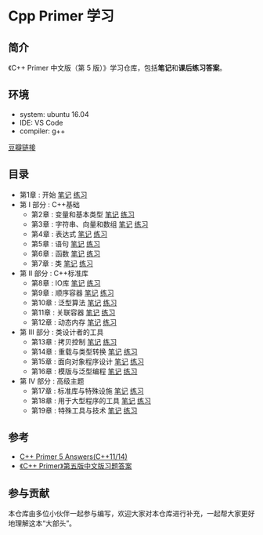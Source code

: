 # Cpp Primer 学习

## 简介

《C++ Primer 中文版（第 5 版）》学习仓库，包括**笔记**和**课后练习答案**。

## 环境

- system: ubuntu 16.04
- IDE: VS Code
- compiler: g++

[豆瓣链接](https://book.douban.com/subject/25708312/)

## 目录

- 第1章 : 开始  [笔记](https://github.com/Laughing-q/Cpp_Primer_Practice/tree/master/notes/ch01.md)  [练习](https://github.com/Laughing-q/Cpp_Primer_Practice/tree/master/excersize/ch01.md)
- 第 I 部分 : C++基础
  - 第2章 : 变量和基本类型  [笔记](https://github.com/Laughing-q/Cpp_Primer_Practice/tree/master/notes/ch02.md)  [练习](https://github.com/Laughing-q/Cpp_Primer_Practice/tree/master/excersize/ch02.md)
  - 第3章 : 字符串、向量和数组  [笔记](https://github.com/Laughing-q/Cpp_Primer_Practice/tree/master/notes/ch03.md)  [练习](https://github.com/Laughing-q/Cpp_Primer_Practice/tree/master/excersize/ch03.md)
  - 第4章 : 表达式  [笔记](https://github.com/Laughing-q/Cpp_Primer_Practice/tree/master/notes/ch04.md)  [练习](https://github.com/Laughing-q/Cpp_Primer_Practice/tree/master/excersize/ch04.md)  
  - 第5章 : 语句  [笔记](https://github.com/Laughing-q/Cpp_Primer_Practice/tree/master/notes/ch05.md)  [练习](https://github.com/Laughing-q/Cpp_Primer_Practice/tree/master/excersize/ch05.md)
  - 第6章 : 函数  [笔记](https://github.com/Laughing-q/Cpp_Primer_Practice/tree/master/notes/ch06.md)  [练习](https://github.com/Laughing-q/Cpp_Primer_Practice/tree/master/excersize/ch06.md)
  - 第7章 : 类  [笔记](https://github.com/Laughing-q/Cpp_Primer_Practice/tree/master/notes/ch07.md)  [练习](https://github.com/Laughing-q/Cpp_Primer_Practice/tree/master/excersize/ch07.md)
- 第 II 部分 : C++标准库
  - 第8章 : IO库  [笔记](https://github.com/Laughing-q/Cpp_Primer_Practice/tree/master/notes/ch08.md)  [练习](https://github.com/Laughing-q/Cpp_Primer_Practice/tree/master/excersize/ch08.md)
  - 第9章 : 顺序容器  [笔记](https://github.com/Laughing-q/Cpp_Primer_Practice/tree/master/notes/ch09.md)  [练习](https://github.com/Laughing-q/Cpp_Primer_Practice/tree/master/excersize/ch09.md)
  - 第10章 : 泛型算法  [笔记](https://github.com/Laughing-q/Cpp_Primer_Practice/tree/master/notes/ch10.md)  [练习](https://github.com/Laughing-q/Cpp_Primer_Practice/tree/master/excersize/ch10.md)
  - 第11章 : 关联容器  [笔记](https://github.com/Laughing-q/Cpp_Primer_Practice/tree/master/notes/ch11.md)  [练习](https://github.com/Laughing-q/Cpp_Primer_Practice/tree/master/excersize/ch11.md)
  - 第12章 : 动态内存  [笔记](https://github.com/Laughing-q/Cpp_Primer_Practice/tree/master/notes/ch12.md)  [练习](https://github.com/Laughing-q/Cpp_Primer_Practice/tree/master/excersize/ch12.md)
- 第 III 部分 : 类设计者的工具 
  - 第13章 : 拷贝控制   [笔记](https://github.com/Laughing-q/Cpp_Primer_Practice/tree/master/notes/ch13.md)  [练习](https://github.com/Laughing-q/Cpp_Primer_Practice/tree/master/excersize/ch13.md)
  - 第14章 : 重载与类型转换  [笔记](https://github.com/Laughing-q/Cpp_Primer_Practice/tree/master/notes/ch14.md)  [练习](https://github.com/Laughing-q/Cpp_Primer_Practice/tree/master/excersize/ch14.md)
  - 第15章 : 面向对象程序设计  [笔记](https://github.com/Laughing-q/Cpp_Primer_Practice/tree/master/notes/ch15.md)  [练习](https://github.com/Laughing-q/Cpp_Primer_Practice/tree/master/excersize/ch15.md)
  - 第16章 : 模版与泛型编程  [笔记](https://github.com/Laughing-q/Cpp_Primer_Practice/tree/master/notes/ch16.md)  [练习](https://github.com/Laughing-q/Cpp_Primer_Practice/tree/master/excersize/ch16.md)
- 第 IV 部分 : 高级主题  
  - 第17章 : 标准库与特殊设施  [笔记](https://github.com/Laughing-q/Cpp_Primer_Practice/tree/master/notes/ch17.md)  [练习](https://github.com/Laughing-q/Cpp_Primer_Practice/tree/master/excersize/ch17.md)
  - 第18章 : 用于大型程序的工具  [笔记](https://github.com/Laughing-q/Cpp_Primer_Practice/tree/master/notes/ch18.md)  [练习](https://github.com/Laughing-q/Cpp_Primer_Practice/tree/master/excersize/ch18.md)
  - 第19章 : 特殊工具与技术  [笔记](https://github.com/Laughing-q/Cpp_Primer_Practice/tree/master/notes/ch19.md)  [练习](https://github.com/Laughing-q/Cpp_Primer_Practice/tree/master/excersize/ch19.md)

## 参考

- [C++ Primer 5 Answers(C++11/14)](https://github.com/Mooophy/Cpp-Primer)
- [《C++ Primer》第五版中文版习题答案](https://github.com/huangmingchuan/Cpp_Primer_Answers)

## 参与贡献

本仓库由多位小伙伴一起参与编写，欢迎大家对本仓库进行补充，一起帮大家更好地理解这本“大部头”。
